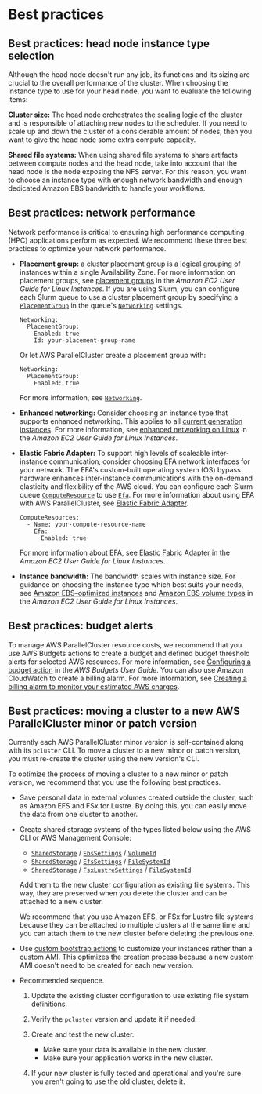 # Best practices<a name="best-practices-v3"></a>

## Best practices: head node instance type selection<a name="best-practices-head-node-instance-type"></a>

Although the head node doesn't run any job, its functions and its sizing are crucial to the overall performance of the cluster\. When choosing the instance type to use for your head node, you want to evaluate the following items:

**Cluster size:** The head node orchestrates the scaling logic of the cluster and is responsible of attaching new nodes to the scheduler\. If you need to scale up and down the cluster of a considerable amount of nodes, then you want to give the head node some extra compute capacity\.

**Shared file systems:** When using shared file systems to share artifacts between compute nodes and the head node, take into account that the head node is the node exposing the NFS server\. For this reason, you want to choose an instance type with enough network bandwidth and enough dedicated Amazon EBS bandwidth to handle your workflows\.

## Best practices: network performance<a name="best-practices-network-performance-v3"></a>

Network performance is critical to ensuring high performance computing \(HPC\) applications perform as expected\. We recommend these three best practices to optimize your network performance\.
+ **Placement group:** a cluster placement group is a logical grouping of instances within a single Availability Zone\. For more information on placement groups, see [placement groups](https://docs.aws.amazon.com/AWSEC2/latest/UserGuide/placement-groups.html) in the *Amazon EC2 User Guide for Linux Instances*\. If you are using Slurm, you can configure each Slurm queue to use a cluster placement group by specifying a [`PlacementGroup`](Scheduling-v3.md#yaml-Scheduling-SlurmQueues-Networking-PlacementGroup) in the queue's [`Networking`](Scheduling-v3.md#Scheduling-v3-SlurmQueues-Networking) settings\.

  ```
  Networking:
    PlacementGroup:
      Enabled: true
      Id: your-placement-group-name
  ```

  Or let AWS ParallelCluster create a placement group with:

  ```
  Networking:
    PlacementGroup:
      Enabled: true
  ```

  For more information, see [`Networking`](Scheduling-v3.md#Scheduling-v3-SlurmQueues-Networking)\.
+ **Enhanced networking:** Consider choosing an instance type that supports enhanced networking\. This applies to all [current generation instances](https://docs.aws.amazon.com/AWSEC2/latest/UserGuide/instance-types.html#current-gen-instances)\. For more information, see [enhanced networking on Linux](https://docs.aws.amazon.com/AWSEC2/latest/UserGuide/enhanced-networking.html) in the *Amazon EC2 User Guide for Linux Instances*\.
+ **Elastic Fabric Adapter:** To support high levels of scaleable inter\-instance communication, consider choosing EFA network interfaces for your network\. The EFA's custom\-built operating system \(OS\) bypass hardware enhances inter\-instance communications with the on\-demand elasticity and flexibility of the AWS cloud\. You can configure each Slurm queue [`ComputeResource`](Scheduling-v3.md#Scheduling-v3-SlurmQueues-ComputeResources) to use [`Efa`](Scheduling-v3.md#yaml-Scheduling-SlurmQueues-ComputeResources-Efa)\. For more information about using EFA with AWS ParallelCluster, see [Elastic Fabric Adapter](efa-v3.md)\.

  ```
  ComputeResources:
    - Name: your-compute-resource-name
      Efa:
        Enabled: true
  ```

  For more information about EFA, see [Elastic Fabric Adapter](https://docs.aws.amazon.com/AWSEC2/latest/UserGuide/efa.html) in the *Amazon EC2 User Guide for Linux Instances*\.
+ **Instance bandwidth:** The bandwidth scales with instance size\. For guidance on choosing the instance type which best suits your needs, see [Amazon EBS–optimized instances](https://docs.aws.amazon.com/AWSEC2/latest/UserGuide/ebs-optimized.html) and [Amazon EBS volume types](https://docs.aws.amazon.com/AWSEC2/latest/UserGuide/ebs-volume-types.html) in the *Amazon EC2 User Guide for Linux Instances*\.

## Best practices: budget alerts<a name="best-practices-budget-alerts-v3"></a>

To manage AWS ParallelCluster resource costs, we recommend that you use AWS Budgets actions to create a budget and defined budget threshold alerts for selected AWS resources\. For more information, see [Configuring a budget action](https://docs.aws.amazon.com/cost-management/latest/userguide/budgets-controls.html) in the *AWS Budgets User Guide*\. You can also use Amazon CloudWatch to create a billing alarm\. For more information, see [Creating a billing alarm to monitor your estimated AWS charges](https://docs.aws.amazon.com/AmazonCloudWatch/latest/monitoring/monitor_estimated_charges_with_cloudwatch.html)\.

## Best practices: moving a cluster to a new AWS ParallelCluster minor or patch version<a name="best-practices-cluster-upgrades-v3"></a>

Currently each AWS ParallelCluster minor version is self\-contained along with its `pcluster` CLI\. To move a cluster to a new minor or patch version, you must re\-create the cluster using the new version's CLI\.

To optimize the process of moving a cluster to a new minor or patch version, we recommend that you use the following best practices\.
+ Save personal data in external volumes created outside the cluster, such as Amazon EFS and FSx for Lustre\. By doing this, you can easily move the data from one cluster to another\.
+ Create shared storage systems of the types listed below using the AWS CLI or AWS Management Console:
  + [`SharedStorage`](SharedStorage-v3.md) / [`EbsSettings`](SharedStorage-v3.md#SharedStorage-v3-EbsSettings) / [`VolumeId`](SharedStorage-v3.md#yaml-SharedStorage-EbsSettings-VolumeId)
  + [`SharedStorage`](SharedStorage-v3.md) / [`EfsSettings`](SharedStorage-v3.md#SharedStorage-v3-EfsSettings) / [`FileSystemId`](SharedStorage-v3.md#yaml-SharedStorage-EfsSettings-FileSystemId)
  + [`SharedStorage`](SharedStorage-v3.md) / [`FsxLustreSettings`](SharedStorage-v3.md#SharedStorage-v3-FsxLustreSettings) / [`FileSystemId`](SharedStorage-v3.md#yaml-SharedStorage-FsxLustreSettings-FileSystemId)

  Add them to the new cluster configuration as existing file systems\. This way, they are preserved when you delete the cluster and can be attached to a new cluster\.

  We recommend that you use Amazon EFS, or FSx for Lustre file systems because they can be attached to multiple clusters at the same time and you can attach them to the new cluster before deleting the previous one\.
+ Use [custom bootstrap actions](custom-bootstrap-actions-v3.md) to customize your instances rather than a custom AMI\. This optimizes the creation process because a new custom AMI doesn't need to be created for each new version\.
+ Recommended sequence\.

  1. Update the existing cluster configuration to use existing file system definitions\.

  1. Verify the `pcluster` version and update it if needed\.

  1. Create and test the new cluster\.
     + Make sure your data is available in the new cluster\.
     + Make sure your application works in the new cluster\.

  1. If your new cluster is fully tested and operational and you're sure you aren't going to use the old cluster, delete it\.